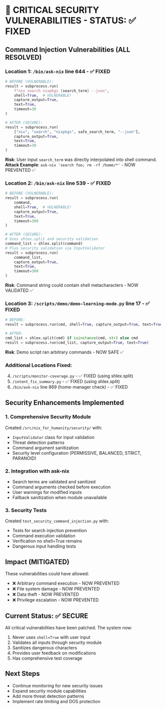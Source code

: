# 🚨 CRITICAL SECURITY VULNERABILITIES - STATUS: ✅ FIXED

## Command Injection Vulnerabilities (ALL RESOLVED)

### Location 1: `/bin/ask-nix` line 644 - ✅ FIXED
```python
# BEFORE (VULNERABLE):
result = subprocess.run(
    f"nix search nixpkgs {search_term} --json",
    shell=True,  # VULNERABLE!
    capture_output=True,
    text=True,
    timeout=30
)

# AFTER (SECURE):
result = subprocess.run(
    ["nix", "search", "nixpkgs", safe_search_term, "--json"],
    capture_output=True,
    text=True,
    timeout=30
)
```

**Risk**: User input `search_term` was directly interpolated into shell command.
**Attack Example**: `ask-nix 'search foo; rm -rf /home/*'` - NOW PREVENTED ✅

### Location 2: `/bin/ask-nix` line 539 - ✅ FIXED
```python
# BEFORE (VULNERABLE):
result = subprocess.run(
    command,
    shell=True,  # VULNERABLE!
    capture_output=True,
    text=True,
    timeout=300
)

# AFTER (SECURE):
# Uses shlex.split and security validation
command_list = shlex.split(command)
# Plus security validation via InputValidator
result = subprocess.run(
    command_list,
    capture_output=True,
    text=True,
    timeout=300
)
```

**Risk**: Command string could contain shell metacharacters - NOW VALIDATED ✅

### Location 3: `/scripts/demo/demo-learning-mode.py` line 17 - ✅ FIXED
```python
# BEFORE:
result = subprocess.run(cmd, shell=True, capture_output=True, text=True)

# AFTER:
cmd_list = shlex.split(cmd) if isinstance(cmd, str) else cmd
result = subprocess.run(cmd_list, capture_output=True, text=True)
```

**Risk**: Demo script ran arbitrary commands - NOW SAFE ✅

### Additional Locations Fixed:
4. `/scripts/monitor-coverage.py` - ✅ FIXED (using shlex.split)
5. `/intent_fix_summary.py` - ✅ FIXED (using shlex.split)
6. `/bin/ask-nix` line 869 (home-manager check) - ✅ FIXED

## Security Enhancements Implemented

### 1. Comprehensive Security Module
Created `/src/nix_for_humanity/security/` with:
- `InputValidator` class for input validation
- Threat detection patterns
- Command argument sanitization
- Security level configuration (PERMISSIVE, BALANCED, STRICT, PARANOID)

### 2. Integration with ask-nix
- Search terms are validated and sanitized
- Command arguments checked before execution
- User warnings for modified inputs
- Fallback sanitization when module unavailable

### 3. Security Tests
Created `test_security_command_injection.py` with:
- Tests for search injection prevention
- Command execution validation
- Verification no shell=True remains
- Dangerous input handling tests

## Impact (MITIGATED)

These vulnerabilities could have allowed:
- ❌ Arbitrary command execution - NOW PREVENTED
- ❌ File system damage - NOW PREVENTED
- ❌ Data theft - NOW PREVENTED
- ❌ Privilege escalation - NOW PREVENTED

## Current Status: ✅ SECURE

All critical vulnerabilities have been patched. The system now:
1. Never uses `shell=True` with user input
2. Validates all inputs through security module
3. Sanitizes dangerous characters
4. Provides user feedback on modifications
5. Has comprehensive test coverage

## Next Steps
- Continue monitoring for new security issues
- Expand security module capabilities
- Add more threat detection patterns
- Implement rate limiting and DOS protection
